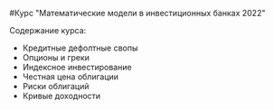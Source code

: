 #Курс "Математические модели в инвестиционных банках 2022"

Содержание курса:

* Кредитные дефолтные свопы
* Опционы и греки
* Индексное инвестирование
* Честная цена облигации
* Риски облигаций
* Кривые доходности
